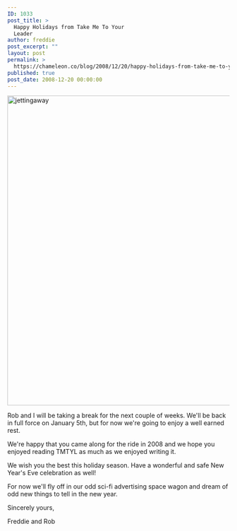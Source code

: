 ```yaml
---
ID: 1033
post_title: >
  Happy Holidays from Take Me To Your
  Leader
author: freddie
post_excerpt: ""
layout: post
permalink: >
  https://chameleon.co/blog/2008/12/20/happy-holidays-from-take-me-to-your-leader/
published: true
post_date: 2008-12-20 00:00:00
---
```

<img class="alignnone size-full wp-image-719" title="jettingaway" src="https://takemetoyourleader.com/wp-content/uploads/2008/12/jettingaway.jpg" alt="jettingaway" width="543" height="702" />

Rob and I will be taking a break for the next couple of weeks. We'll be back in full force on January 5th, but for now we're going to enjoy a well earned rest.

We're happy that you came along for the ride in 2008 and we hope you enjoyed reading TMTYL as much as we enjoyed writing it.

We wish you the best this holiday season. Have a wonderful and safe New Year's Eve celebration as well!

For now we'll fly off in our odd sci-fi advertising space wagon and dream of odd new things to tell in the new year.

Sincerely yours,

Freddie and Rob